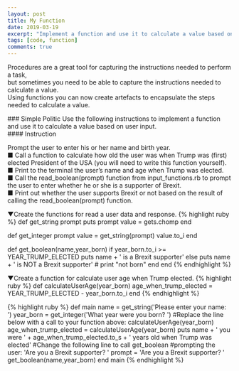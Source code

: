 ```yaml
---
layout: post
title: My Function
date: 2019-03-19
excerpt: "Implement a function and use it to calculate a value based on user input."
tags: [code, function]
comments: true
---
```

<p>
  Procedures are a great tool for capturing the instructions needed to perform a task,<br>
but sometimes you need to be able to capture the instructions needed to calculate a value.<br>
Using functions you can now create artefacts to encapsulate the steps needed to calculate a value.
</p>
### Simple Politic
Use the following instructions to implement a function and use it to calculate a value based on user input.<br>
#### Instruction
<p>
Prompt the user to enter his or her name and birth year.<br>
■ Call a function to calculate how old the user was when Trump was (first) elected President of the USA (you will need to write this function yourself).<br>
■ Print to the terminal the user’s name and age when Trump was elected.<br>
■ Call the read_boolean(prompt) function from input_functions.rb to prompt the user to enter whether he or she is a supporter of Brexit.<br>
■ Print out whether the user supports Brexit or not based on the result of calling the read_boolean(prompt) function.<br>
</p>
 ▼Create the functions for read a user data and response.
{% highlight ruby %}
def get_string prompt
	puts prompt
	value = gets.chomp
end

def get_integer prompt
	value = get_string(prompt)
	value.to_i
end

def get_boolean(name,year_born)
    if year_born.to_i >= YEAR_TRUMP_ELECTED
     puts name + ' is a Brexit supporter'
    else
     puts name + ' is NOT a Brexit supporter' # print "not born"
    end
end
{% endhighlight %}

 ▼Create a function for calculate user age when Trump elected.
{% highlight ruby %}
def calculateUserAge(year_born)
  age_when_trump_elected = YEAR_TRUMP_ELECTED - year_born.to_i
end
{% endhighlight %}

{% highlight ruby %}
def main
  name = get_string('Please enter your name: ')
  year_born = get_integer('What year were you born? ')
  #Replace the line below with a call to your function above:
  calculateUserAge(year_born)
  age_when_trump_elected = calculateUserAge(year_born)
  puts name + ' you were ' + age_when_trump_elected.to_s + ' years old when Trump was elected'
  #Change the following line to call get_boolean
  #prompting the user: 'Are you a Brexit supporter? '
  prompt = 'Are you a Brexit supporter? '
  get_boolean(name,year_born)
end
main
{% endhighlight %}

